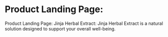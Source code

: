# Product Landing Page:
Product Landing Page: Jinja Herbal Extract: Jinja Herbal Extract is a natural solution designed to support your overall well-being.
